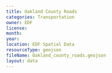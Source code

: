 ```yaml
---
title: Oakland County Roads
categories: Transportation
owner: EDF
license:
month:
year:
location: EDF Spatial Data
resourceType: geojson
fileName: Oakland_county_roads.geojson
layout: data
---
```

